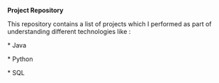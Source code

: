 **Project Repository**
<p>This repository contains a list of projects which I performed as part of understanding different technologies like : </p>
<p>* Java</p>
<p>* Python</p>
<p>* SQL</p>
